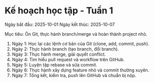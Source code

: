 # Kế hoạch học tập - Tuần 1
Ngày bắt đầu: 2025-10-01
Ngày kết thúc: 2025-10-07

Mục tiêu: Ôn Git, thực hành branch/merge và hoàn thành project nhỏ.

1. Ngày 1: Học lại các lệnh cơ bản của Git (clone, add, commit, push).
2. Ngày 2: Thực hành branch (tạo branch, đổi branch).
3. Ngày 3: Thực hành merge, giải quyết conflict.
4. Ngày 4: Tìm hiểu pull request và workflow trên GitHub.
5. Ngày 5: Luyện tập rebase và sửa commit.
6. Ngày 6: Thực hành xây dựng feature nhỏ và commit thường xuyên.
7. Ngày 7: Tổng kết, kiểm tra, push lên GitHub và chuẩn bị nộp.
